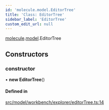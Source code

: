 ```yaml
---
id: 'molecule.model.EditorTree'
title: 'Class: EditorTree'
sidebar_label: 'EditorTree'
custom_edit_url: null
---
```


[molecule](../namespaces/molecule).[model](../namespaces/molecule.model).EditorTree

## Constructors

### constructor

• **new EditorTree**()

#### Defined in

[src/model/workbench/explorer/editorTree.ts:14](https://github.com/DTStack/molecule/blob/46c80551/src/model/workbench/explorer/editorTree.ts#L14)
